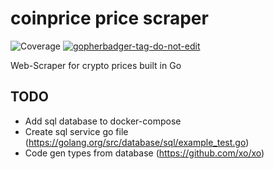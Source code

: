 # coinprice price scraper
![Coverage](https://img.shields.io/badge/Coverage-1-red)
<a href='https://github.com/jpoles1/gopherbadger' target='_blank'>![gopherbadger-tag-do-not-edit](https://img.shields.io/badge/Go%20Coverage-76%25-brightgreen.svg?longCache=true&style=flat)</a>

Web-Scraper for crypto prices built in Go

## TODO
- Add sql database to docker-compose
- Create sql service go file (https://golang.org/src/database/sql/example_test.go)
- Code gen types from database (https://github.com/xo/xo)